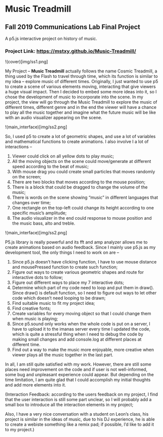 # Music Treadmill

## Fall 2019 Communications Lab Final Project  

A p5.js interactive project on history of music. 

### Project Link: https://mstxy.github.io/Music-Treadmill/

!(cover)[img/ss1.png]

My Project – **Music Treadmill** actually follows the name Cosmic Treadmill, a thing used by the Flash to travel through time, which its function is similar to my idea – explore music of different times. Originally, I just wanted to use p5 to create a scene of various elements moving, interacting that give viewers a huge visual impact. Then I decided to embed some more ideas into it, so I chose the development of music to incorporate into the scene. In my project, the view will go through the Music Treadmill to explore the music of different times, different genre and in the end the viewer will have a chance to play all the music together and imagine what the future music will be like with an audio visualizer appearing on the scene.

!(main_interface)[img/ss2.png]

  

So, I used p5 to create a lot of geometric shapes, and use a lot of variables and mathematical functions to create animations. I also involve I a lot of interactions –

1. Viewer could click on all yellow dots to play music;
2. All the moving objects on the scene could move/generate at different speed according to the beat of music;
3. With mouse drag you could create small particles that moves randomly on the screen;
4. There are two blocks that moves according to the mouse position;
5. There is a block that could be dragged to change the volume of the music;
6. There is words on the scene showing “music” in different languages that changes over time;
7. One rectangle on the top-left could change its height according to one specific music’s amplitude;
8. The audio visualizer in the end could response to mouse position and the music bass, alto and treble.

!(main_interface)[img/ss2.png]

  

P5.js library is really powerful and its fft and amp analyzer allows me to create animations based on audio feedback. Since I mainly use p5.js as my development tool, the only things I need to work on are –

1. Since p5.js doesn’t have clicking function, I have to use mouse distance and mousePressed function to create such function;
2. Figure out ways to create various geometric shapes and route for interactive dots to follow;
3. Figure out different ways to place my 7 interactive dots;
4. Determine which part of my code need to loop and put them in draw(). Since draw() is default function, so I need to figure out ways to let other code which doesn’t need looping to be drawn;
5. Find suitable music to fit my project idea;
6. Find creative fonts;
7. Create variables for every moving object so that I could change them when music is playing;
8. Since p5.sound only works when the whole code is put on a server, I have to upload it to the imanas server every time I updated the code, which is quite a stressful thing when I need to debug the code by making small changes and add console.log at different places at different time.
9. Find out a way to make the music more enjoyable, more creative when viewer plays all the music together in the last part.

  

In all, I am still quite satisfied with my work. However, there are still some places need improvement on the code and if user is not well-informed, some bug and unpleasant experience could appear. But depending on the time limitation, I am quite glad that I could accomplish my initial thoughts and add more elements into it.

  

(Interaction Feedback: according to the users feedback on my project, I find that the user interaction is still some part unclear, so I will probably add a small box to introduce all the interaction elements in my project;

Also, I have a very nice conversation with a student on Leon’s class, his project is similar in the ideas of music, due to his DJ experience, he is able to create a webiste something like a remix pad; if possible, I’d like to add it to my project.)
